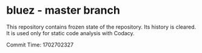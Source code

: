# bluez - master branch

This repository contains frozen state of the repository.
Its history is cleared. It is used only for static code
analysis with Codacy.

Commit Time: 1702702327